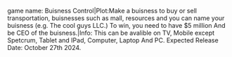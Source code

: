 game name: Buisness Control|Plot:Make a buisness to buy or sell transportation, buisnesses such as mall, resources and you can name your buisness (e.g. The cool guys LLC.) To win, you need to have $5 million And be CEO of the buisness.|Info: This can be avalible on TV, Mobile except Spetcrum, Tablet and IPad, Computer, Laptop And PC. Expected Release Date: October 27th 2024.
